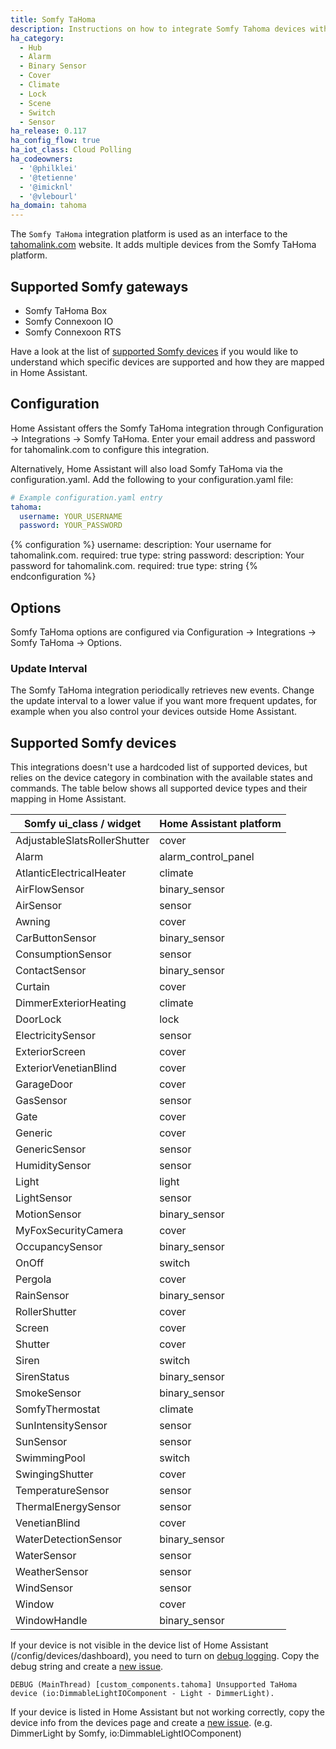 ```yaml
---
title: Somfy TaHoma
description: Instructions on how to integrate Somfy Tahoma devices with Home Assistant.
ha_category:
  - Hub
  - Alarm
  - Binary Sensor
  - Cover
  - Climate
  - Lock
  - Scene
  - Switch
  - Sensor
ha_release: 0.117
ha_config_flow: true
ha_iot_class: Cloud Polling
ha_codeowners:
  - '@philklei'
  - '@tetienne'
  - '@imicknl'
  - '@vlebourl'
ha_domain: tahoma
---
```


The `Somfy TaHoma` integration platform is used as an interface to the [tahomalink.com](https://www.tahomalink.com) website. It adds multiple devices from the Somfy TaHoma platform.

## Supported Somfy gateways

- Somfy TaHoma Box
- Somfy Connexoon IO
- Somfy Connexoon RTS

Have a look at the list of [supported Somfy devices](#Supported-Somfy-devices) if you would like to understand which specific devices are supported and how they are mapped in Home Assistant.

## Configuration

Home Assistant offers the Somfy TaHoma integration through Configuration -> Integrations -> Somfy TaHoma. Enter your email address and password for tahomalink.com to configure this integration.

Alternatively, Home Assistant will also load Somfy TaHoma via the configuration.yaml. Add the following to your configuration.yaml file:

```yaml
# Example configuration.yaml entry
tahoma:
  username: YOUR_USERNAME
  password: YOUR_PASSWORD
```

{% configuration %}
username:
  description: Your username for tahomalink.com.
  required: true
  type: string
password:
  description: Your password for tahomalink.com.
  required: true
  type: string
{% endconfiguration %}

## Options

Somfy TaHoma options are configured via Configuration -> Integrations -> Somfy TaHoma -> Options.

### Update Interval

The Somfy TaHoma integration periodically retrieves new events. Change the update interval to a lower value if you want more frequent updates, for example when you also control your devices outside Home Assistant.

## Supported Somfy devices

This integrations doesn't use a hardcoded list of supported devices, but relies on the device category in combination with the available states and commands. The table below shows all supported device types and their mapping in Home Assistant.

| Somfy ui_class / widget      | Home Assistant platform |
| ---------------------------- | ----------------------- |
| AdjustableSlatsRollerShutter | cover                   |
| Alarm                        | alarm_control_panel     |
| AtlanticElectricalHeater     | climate                 |
| AirFlowSensor                | binary_sensor           |
| AirSensor                    | sensor                  |
| Awning                       | cover                   |
| CarButtonSensor              | binary_sensor           |
| ConsumptionSensor            | sensor                  |
| ContactSensor                | binary_sensor           |
| Curtain                      | cover                   |
| DimmerExteriorHeating        | climate                 |
| DoorLock                     | lock                    |
| ElectricitySensor            | sensor                  |
| ExteriorScreen               | cover                   |
| ExteriorVenetianBlind        | cover                   |
| GarageDoor                   | cover                   |
| GasSensor                    | sensor                  |
| Gate                         | cover                   |
| Generic                      | cover                   |
| GenericSensor                | sensor                  |
| HumiditySensor               | sensor                  |
| Light                        | light                   |
| LightSensor                  | sensor                  |
| MotionSensor                 | binary_sensor           |
| MyFoxSecurityCamera          | cover                   |
| OccupancySensor              | binary_sensor           |
| OnOff                        | switch                  |
| Pergola                      | cover                   |
| RainSensor                   | binary_sensor           |
| RollerShutter                | cover                   |
| Screen                       | cover                   |
| Shutter                      | cover                   |
| Siren                        | switch                  |
| SirenStatus                  | binary_sensor           |
| SmokeSensor                  | binary_sensor           |
| SomfyThermostat              | climate                 |
| SunIntensitySensor           | sensor                  |
| SunSensor                    | sensor                  |
| SwimmingPool                 | switch                  |
| SwingingShutter              | cover                   |
| TemperatureSensor            | sensor                  |
| ThermalEnergySensor          | sensor                  |
| VenetianBlind                | cover                   |
| WaterDetectionSensor         | binary_sensor           |
| WaterSensor                  | sensor                  |
| WeatherSensor                | sensor                  |
| WindSensor                   | sensor                  |
| Window                       | cover                   |
| WindowHandle                 | binary_sensor           |

If your device is not visible in the device list of Home Assistant (/config/devices/dashboard), you need to turn on [debug logging](https://www.home-assistant.io/integrations/logger/). Copy the debug string and create a [new issue](https://github.com/home-assistant/core/issues).

`DEBUG (MainThread) [custom_components.tahoma] Unsupported TaHoma device (io:DimmableLightIOComponent - Light - DimmerLight).`

If your device is listed in Home Assistant but not working correctly, copy the device info from the devices page and create a [new issue](https://github.com/home-assistant/core/issues). (e.g. DimmerLight
by Somfy, io:DimmableLightIOComponent)

